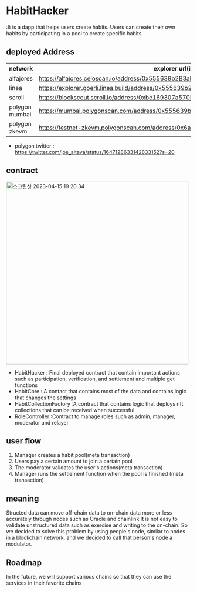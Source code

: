 # HabitHacker

:It is a dapp that helps users create habits. Users can create their own habits by participating in a pool to create specific habits

## deployed Address

| network        | explorer url(implement)                                                                          | explorer url(proxy)                                                                              |
| -------------- | ------------------------------------------------------------------------------------------------ | ------------------------------------------------------------------------------------------------ |
| alfajores      | https://alfajores.celoscan.io/address/0x555639b2B3aB17dB0eF71c41CF4B98607df17Ff4#code            | https://alfajores.celoscan.io/address/0x94229E54d15150e024C7bBa731b86d25f8A18345                 |
| linea          | https://explorer.goerli.linea.build/address/0x555639b2B3aB17dB0eF71c41CF4B98607df17Ff4/contracts | https://explorer.goerli.linea.build/address/0x94229E54d15150e024C7bBa731b86d25f8A18345/contracts |
| scroll         | https://blockscout.scroll.io/address/0xbe169307a570E799d098d9884F565bf7E6821c36                  | https://blockscout.scroll.io/address/0x02Dd2Eb340Bb12164D066fd8a18fe88851B4e778                  |
| polygon mumbai | https://mumbai.polygonscan.com/address/0x555639b2B3aB17dB0eF71c41CF4B98607df17Ff4                | https://mumbai.polygonscan.com/address/0x94229E54d15150e024C7bBa731b86d25f8A18345                |
| polygon zkevm  | https://testnet-zkevm.polygonscan.com/address/0x6aA8Ffd2a312DF1B0b65b3d1d4b614BF1553b9eB         | https://testnet-zkevm.polygonscan.com/address/0x4Bfdfa58a3fF7B09460e4Df49B14ce494Ac0De58         |

- polygon twitter : https://twitter.com/joe_altava/status/1647128633142833152?s=20

## contract

<img width="497" alt="스크린샷 2023-04-15 19 20 34" src="https://user-images.githubusercontent.com/97350083/232208107-9b245f7c-d2d2-4925-a1cc-e989e8eeef68.png">

- HabitHacker
  : Final deployed contract that contain important actions such as participation, verification, and settlement and multiple get functions
- HabitCore
  : A contact that contains most of the data and contains logic that changes the settings
- HabitCollectionFactory
  :A contract that contains logic that deploys nft collections that can be received when successful
- RoleController
  :Contract to manage roles such as admin, manager, moderator and relayer

## user flow

1. Manager creates a habit pool(meta transaction)
2. Users pay a certain amount to join a certain pool
3. The moderator validates the user's actions(meta transaction)
4. Manager runs the settlement function when the pool is finished (meta transaction)

## meaning

Structed data can move off-chain data to on-chain data more or less accurately through nodes such as Oracle and chainlink
It is not easy to validate unstructured data such as exercise and writing to the on-chain.
So we decided to solve this problem by using people's node, similar to nodes in a blockchain network, and we decided to call that person's node a modulator.

## Roadmap

In the future, we will support various chains so that they can use the services in their favorite chains
